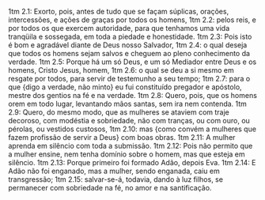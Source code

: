 1tm 2.1: Exorto, pois, antes de tudo que se façam súplicas, orações, intercessões, e ações de graças por todos os homens,
1tm 2.2: pelos reis, e por todos os que exercem autoridade, para que tenhamos uma vida tranqüila e sossegada, em toda a piedade e honestidade.
1tm 2.3: Pois isto é bom e agradável diante de Deus nosso Salvador,
1tm 2.4: o qual deseja que todos os homens sejam salvos e cheguem ao pleno conhecimento da verdade.
1tm 2.5: Porque há um só Deus, e um só Mediador entre Deus e os homens, Cristo Jesus, homem,
1tm 2.6: o qual se deu a si mesmo em resgate por todos, para servir de testemunho a seu tempo;
1tm 2.7: para o que {digo a verdade, não minto} eu fui constituído pregador e apóstolo, mestre dos gentios na fé e na verdade.
1tm 2.8: Quero, pois, que os homens orem em todo lugar, levantando mãos santas, sem ira nem contenda.
1tm 2.9: Quero, do mesmo modo, que as mulheres se ataviem com traje decoroso, com modéstia e sobriedade, não com tranças, ou com ouro, ou pérolas, ou vestidos custosos,
1tm 2.10: mas {como convém a mulheres que fazem profissão de servir a Deus} com boas obras.
1tm 2.11: A mulher aprenda em silêncio com toda a submissão.
1tm 2.12: Pois não permito que a mulher ensine, nem tenha domínio sobre o homem, mas que esteja em silêncio.
1tm 2.13: Porque primeiro foi formado Adão, depois Eva.
1tm 2.14: E Adão não foi enganado, mas a mulher, sendo enganada, caiu em transgressão;
1tm 2.15: salvar-se-á, todavia, dando à luz filhos, se permanecer com sobriedade na fé, no amor e na santificação.
